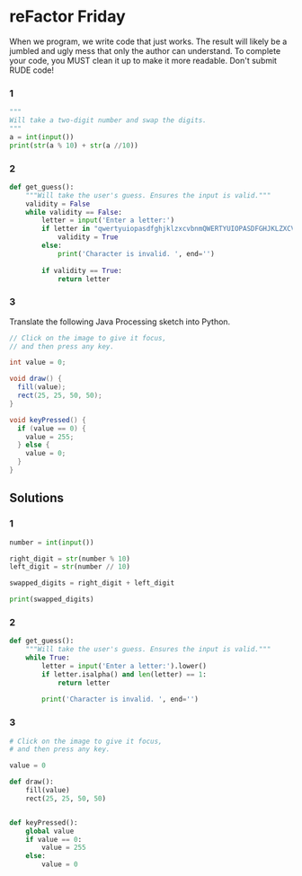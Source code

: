 # reFactor Friday

When we program, we write code that just works.
The result will likely be a jumbled and ugly mess that only
the author can understand. To complete your code, you MUST
clean it up to make it more readable. 
Don't submit RUDE code!

### 1
```python
"""
Will take a two-digit number and swap the digits.
"""
a = int(input())
print(str(a % 10) + str(a //10))
```

### 2
```python
def get_guess(): 
    """Will take the user's guess. Ensures the input is valid.""" 
    validity = False 
    while validity == False: 
        letter = input('Enter a letter:') 
        if letter in "qwertyuiopasdfghjklzxcvbnmQWERTYUIOPASDFGHJKLZXCVBNM" and len(letter) == 1: 
            validity = True 
        else: 
            print('Character is invalid. ', end='') 
    
        if validity == True: 
            return letter 
```

### 3
Translate the following Java Processing sketch into Python.
```java
// Click on the image to give it focus,
// and then press any key.

int value = 0;

void draw() {
  fill(value);
  rect(25, 25, 50, 50);
}

void keyPressed() {
  if (value == 0) {
    value = 255;
  } else {
    value = 0;
  }
}
```

## Solutions

### 1
```python
number = int(input())

right_digit = str(number % 10)
left_digit = str(number // 10)

swapped_digits = right_digit + left_digit

print(swapped_digits)
```

### 2
```python
def get_guess(): 
    """Will take the user's guess. Ensures the input is valid.""" 
    while True:
        letter = input('Enter a letter:').lower()
        if letter.isalpha() and len(letter) == 1: 
            return letter
        
        print('Character is invalid. ', end='') 
```
### 3
```python 
# Click on the image to give it focus,
# and then press any key.

value = 0

def draw():
    fill(value)
    rect(25, 25, 50, 50)


def keyPressed():
    global value
    if value == 0:
        value = 255
    else:
        value = 0
```
